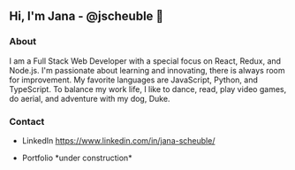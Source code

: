 ## Hi, I'm Jana - @jscheuble 👋


### About

I am a Full Stack Web Developer with a special focus on React, Redux, and Node.js. I'm passionate about learning and innovating, there is always room for improvement. My favorite languages are JavaScript, Python, and TypeScript.
To balance my work life, I like to dance, read, play video games, do aerial, and adventure with my dog, Duke.


### Contact

* LinkedIn https://www.linkedin.com/in/jana-scheuble/

* Portfolio \*under construction\*

<!--
**jscheuble/jscheuble** is a ✨ _special_ ✨ repository because its `README.md` (this file) appears on your GitHub profile.

Here are some ideas to get you started:

- 🔭 I’m currently working on ...
- 🌱 I’m currently learning ...
- 👯 I’m looking to collaborate on ...
- 🤔 I’m looking for help with ...
- 💬 Ask me about ...
- 📫 How to reach me: ...
- 😄 Pronouns: ...
- ⚡ Fun fact: ...
-->
